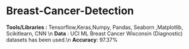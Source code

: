 # Breast-Cancer-Detection
**Tools/Libraries :** Tensorflow,Keras,Numpy, Pandas, Seaborn ,Matplotlib, Scikitlearn, CNN \n
**Data** : UCI ML Breast Cancer Wisconsin (Diagnostic) datasets has been used.\n
**Accuracy**: 97.37%

